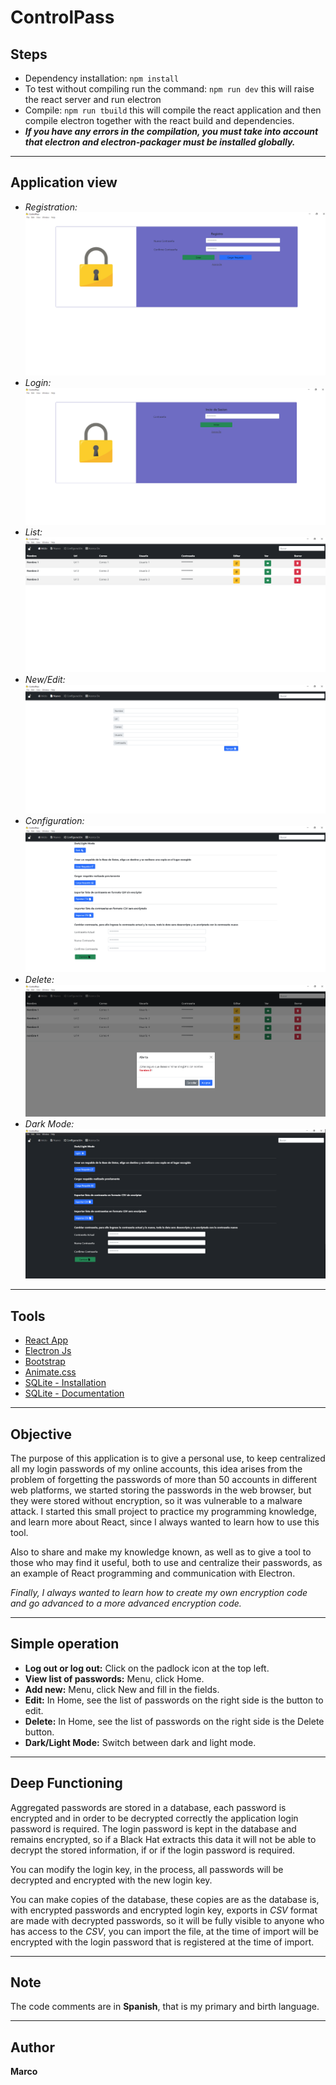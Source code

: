 # ControlPass

## **Steps**
- Dependency installation: 
    `npm install`
- To test without compiling run the command:
    `npm run dev` this will raise the react server and run electron
- Compile:
    `npm run tbuild` this will compile the react application and then compile electron together with the react build and dependencies.
- ___If you have any errors in the compilation, you must take into account that electron and electron-packager must be installed globally.___
---

## **Application view**
- _Registration:_
![Registration](./caps/registro.png)
- _Login:_
![Login](./caps/inicio.png)
- _List:_
![lista](./caps/lista.png)
- _New/Edit:_
![New/Edit](./caps/nuevo-editar.png)
- _Configuration:_
![Configuration](./caps/configuracion.png)
- _Delete:_
![Delete](./caps/alertaEliminar.png)
- _Dark Mode:_
![Dark Mode](./caps/darkMode.png)

---

## **Tools**
- [React App](https://es.reactjs.org)
- [Electron Js](https://www.electronjs.org)
- [Bootstrap](https://getbootstrap.com)
- [Animate.css](https://animate.style)
- [SQLite - Installation](https://www.npmjs.com/package/sqlite3)
- [SQLite - Documentation](https://www.sqlitetutorial.net/sqlite-nodejs)

---

## **Objective**
The purpose of this application is to give a personal use, to keep centralized all my login passwords of my online accounts, this idea arises from the problem of forgetting the passwords of more than 50 accounts in different web platforms, we started storing the passwords in the web browser, but they were stored without encryption, so it was vulnerable to a malware attack.
I started this small project to practice my programming knowledge, and learn more about React, since I always wanted to learn how to use this tool.

Also to share and make my knowledge known, as well as to give a tool to those who may find it useful, both to use and centralize their passwords, as an example of React programming and communication with Electron.

_Finally, I always wanted to learn how to create my own encryption code and go advanced to a more advanced encryption code._

---

## **Simple operation**
- **Log out or log out:** Click on the padlock icon at the top left.
- **View list of passwords:** Menu, click Home.
- **Add new:** Menu, click New and fill in the fields.
- **Edit:** In Home, see the list of passwords on the right side is the button to edit.
- **Delete:** In Home, see the list of passwords on the right side is the Delete button.
- **Dark/Light Mode:** Switch between dark and light mode.

---

## **Deep Functioning**
Aggregated passwords are stored in a database, each password is encrypted and in order to be decrypted correctly the application login password is required.
The login password is kept in the database and remains encrypted, so if a Black Hat extracts this data it will not be able to decrypt the stored information, if or if the login password is required.

You can modify the login key, in the process, all passwords will be decrypted and encrypted with the new login key.

You can make copies of the database, these copies are as the database is, with encrypted passwords and encrypted login key, exports in _CSV_ format are made with decrypted passwords, so it will be fully visible to anyone who has access to the _CSV_, you can import the file, at the time of import will be encrypted with the login password that is registered at the time of import.

---

## **Note**
The code comments are in **Spanish**, that is my primary and birth language.

---

## Author
**Marco**
